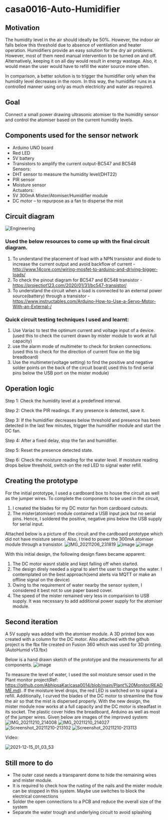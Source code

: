# casa0016-Auto-Humidifier

## Motivation
The humidity level in the air should ideally be 50%. However, the indoor air falls below this threshold due to absence of ventilation and heater operation. Humidifiers provide an easy solution for the dry air problems. However, most of them need manual intervention to be turned on and off. Alternatively, keeping it on all day would result in energy wastage. Also, it would mean the user would have to refill the water source more often.

In comparison, a better solution is to trigger the humidifier only when the humidity level decreases in the room. 
In this way, the humidifier runs in a controlled manner using only as much electricity and water as required.

## Goal
Connect a small power drawing ultrasonic atomiser to the humidity sensor and control the atomiser based on the current humidity levels.

## Components used for the sensor network
<ul>
  <li>Arduino UNO board</li>
  <li>Red LED</li>
  <li>5V battery</li>
  <li>Transistors to amplify the current output-BC547 and BC548</li>
  Sensors:
  <li>DHT sensor to measure the humidity level(DHT22)</li>
  <li>PIR sensor</li>
  <li>Moisture sensor</li>
  Actuators:
  <li>5V 300mA Mister/Atomiser/Humidifier module</li>
  <li>DC motor – to repurpose as a fan to disperse the mist</li>
</ul>

## Circuit diagram
![Engineering](https://user-images.githubusercontent.com/91799774/145638139-87c108ed-cdf4-4b8b-83be-5279f4f97933.jpg "Made from website https://cloud.smartdraw.com/editor.aspx")

### Used the below resources to come up with the final circuit diagram.
1. To understand the placement of load with a NPN transistor and diode to increase the current output and avoid backflow of current -http://www.14core.com/wiring-mosfet-to-arduino-and-driving-bigger-loads/
2. To check the pinout diagram for BC547 and BC548 transistor - https://projectiot123.com/2020/01/31/bc547-transistor/
3. To understand the circuit when a load is connected to an external power source(battery) through a transistor - https://www.instructables.com/Arduino-How-to-Use-a-Servo-Motor-With-an-External-/

### Quick circuit testing techniques I used and learnt:
1. Use Variac to test the optimum current and voltage input of a device.(used this to check the current drawn by mister module to work at full capacity)
2. use the alarm mode of multimeter to check for broken connections. (used this to check for the direction of current flow on the big breadboard)
3. Use the multimeter(voltage setting) to find the positive and negative solder points on the back of the circuit board( used this to find serial pins below the USB port on the mister module)


## Operation logic

Step 1: Check the humidity level at a predefined interval.

Step 2: Check the PIR readings. If any presence is detected, save it.

Step 3: If the humidifier decreases below threshold and presence has been detected 
in the last few minutes, trigger the humidifier module and start the DC fan.

Step 4: After a fixed delay, stop the fan and humidifier.

Step 5: Reset the presence detected state.

Step 6: Check the moisture reading for the water level. If moisture reading drops below threshold, switch on the red LED to signal water refill.

## Creating the prototype
For the initial prototype, I used a cardboard box to house the circuit as well as the jumper wires. 
To complete the components to be used in the circuit,
1. I created the blades for my DC motor fan from cardboard cutouts.
2. The mister(atomiser) module contained a USB input jack but no serial pins. Hence, I soldered the positive, negative pins below the USB supply for serial input.


Attached below is a picture of the circuit and the cardboard prototype which did not have moisture sensor. Also, I tried to power the 300mA atomiser module through a transistor.
![IMG_20211206_231819](https://user-images.githubusercontent.com/91799774/145641174-4b67e08a-c1c0-4676-a36e-7155655619d4.jpg)
![image](https://user-images.githubusercontent.com/91799774/145641221-0a01fbc6-edaa-4104-a3ae-f050fa126c88.png)
![image](https://user-images.githubusercontent.com/91799774/145641299-68965ec5-e268-482c-ab2d-b20f53d5963b.png)

With this initial design, the following design flaws became apparent:
1. The DC motor wasnt stable and kept falling off when started.
2. The design direly needed a signal to alert the user to change the water. I contemplated on the best approach(send alerts via MQTT or make an offline signal on the device)
3. Owing to the requirement of water nearby the sensor system, I considered it best not to use paper based cover.
4. The speed of the mister remained very less in comparision to USB supply. It was necessary to add additional power supply for the atomiser module.

## Second iteration
A 5V supply was added with the atomiser module. 
A 3D printed box was created with a column for the DC motor. Also attached with the github project is the fbx file created on Fusion 360 which was used for 3D printing.
(AutoHumid v13.fbx)

Below is a hand drawn sketch of the prototype and the measurements for all components.
![image](https://user-images.githubusercontent.com/91799774/145987237-25f2ae36-0d83-4bcd-b5f8-d1dc9a87e6e5.png)

To measure the level of water, I used the soil moisture sensor used in the Plant monitor project(Ref: https://github.com/AbhipsaKar/casa0014/blob/main/Plant%20Monitor/README.md). If the moisture level drops, the red LED is switched on to signal a refill.
Additionally, I curved the blades of the DC motor to streamline the flow the air so that the mist is dispersed properly.
With the new design, the mister module now works at a full capacity and the DC motor is steadfast in its socket.
The plastic cover hides the breadboard, Arduino as well as most of the jumper wires.
Given below are images of the improved system:
![IMG_20211210_214008](https://user-images.githubusercontent.com/91799774/145645140-95794ed5-6b0b-4157-980c-8b55305121f8.jpg)
![IMG_20211210_214027](https://user-images.githubusercontent.com/91799774/145645151-a034e556-0e45-40d8-b981-16524deb27b3.jpg)
![Screenshot_20211210-213102](https://user-images.githubusercontent.com/91799774/145645159-151591cc-26fd-421e-83a0-e5656d90341e.jpg)
![Screenshot_20211210-213113](https://user-images.githubusercontent.com/91799774/145645266-35494ffe-eeb2-4e87-91a1-e3f7cb7f5eb0.jpg)

Video:

![2021-12-15_01_03_53](https://user-images.githubusercontent.com/91799774/146105057-a3a00d5d-666d-40a5-8ad4-736c3c8a6ba9.gif)

## Still more to do
<ul>
  <li>The outer case needs a transparent dome to hide the remaining wires and mister module.</li>
  <li>It is required to check how the rusting of the nails and the mister module can be stopped in this system. Maybe use switches to block the electrical connections </li>
  <li>Solder the open connections to a PCB and reduce the overall size of the system</li>
  <li>Separate the water trough and underlying circuit to avoid splashing</li>
</ul>
